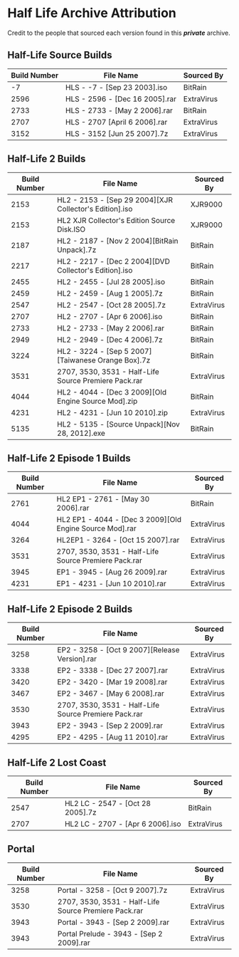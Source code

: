 # Half Life Archive Attribution
Credit to the people that sourced each version found in this ***private*** archive.

## Half-Life Source Builds
| Build Number | File Name | Sourced By |
|--|--|--|
| -7 | HLS - -7 - [Sep 23 2003].iso | BitRain |
| 2596 | HLS - 2596 - [Dec 16 2005].rar | ExtraVirus |
| 2733 | HLS - 2733 - [May 2 2006].rar | BitRain |
| 2707 | HLS - 2707 [April 6 2006].rar | ExtraVirus |
| 3152 | HLS - 3152 [Jun 25 2007].7z | ExtraVirus |

## Half-Life 2 Builds
| Build Number | File Name | Sourced By |
|--|--|--|
| 2153 | HL2 - 2153 - [Sep 29 2004][XJR Collector's Edition].iso | XJR9000 |
| 2153 | HL2 XJR Collector's Edition Source Disk.ISO | XJR9000 |
| 2187 | HL2 - 2187 - [Nov 2 2004][BitRain Unpack].7z | BitRain |
| 2217 | HL2 - 2217 - [Dec  2 2004][DVD Collector's Edition].iso | BitRain |
| 2455 | HL2 - 2455 - [Jul  28 2005].iso | BitRain |
| 2459 | HL2 - 2459 - [Aug 1 2005].7z | BitRain |
| 2547 | HL2 - 2547 - [Oct 28 2005].7z | ExtraVirus |
| 2707 | HL2 - 2707 - [Apr 6 2006].iso | BitRain |
| 2733 | HL2 - 2733 - [May 2 2006].rar | BitRain |
| 2949 | HL2 - 2949 - [Dec  4 2006].7z | BitRain |
| 3224 | HL2 - 3224 - [Sep  5 2007][Taiwanese Orange Box].7z | BitRain |
| 3531 | 2707, 3530, 3531 - Half-Life Source Premiere Pack.rar | ExtraVirus |
| 4044 | HL2 - 4044 - [Dec  3 2009][Old Engine Source Mod].zip | BitRain |
| 4231 | HL2 - 4231 - [Jun 10 2010].zip | ExtraVirus |
| 5135 | HL2 - 5135 - [Source Unpack][Nov 28, 2012].exe | BitRain |

## Half-Life 2 Episode 1 Builds
| Build Number | File Name | Sourced By |
|--|--|--|
| 2761 | HL2 EP1 - 2761 - [May 30 2006].rar | BitRain |
| 4044 | HL2 EP1 - 4044 - [Dec 3 2009][Old Engine Source Mod].rar | ExtraVirus |
| 3264 | HL2EP1 - 3264 - [Oct 15 2007].rar | ExtraVirus |
| 3531 | 2707, 3530, 3531 - Half-Life Source Premiere Pack.rar | ExtraVirus |
| 3945 | EP1 - 3945 - [Aug 26 2009].rar | ExtraVirus |
| 4231 | EP1 - 4231 - [Jun 10 2010].rar | ExtraVirus |

## Half-Life 2 Episode 2 Builds
| Build Number | File Name | Sourced By |
|--|--|--|
| 3258 | EP2 - 3258 - [Oct 9 2007][Release Version].rar | ExtraVirus |
| 3338 | EP2 - 3338 - [Dec 27 2007].rar | ExtraVirus |
| 3420 | EP2 - 3420 - [Mar 19 2008].rar | ExtraVirus |
| 3467 | EP2 - 3467 - [May 6 2008].rar | ExtraVirus |
| 3530 | 2707, 3530, 3531 - Half-Life Source Premiere Pack.rar | ExtraVirus |
| 3943 | EP2 - 3943 - [Sep 2 2009].rar | ExtraVirus |
| 4295 | EP2 - 4295 - [Aug 11 2010].rar | ExtraVirus |

## Half-Life 2 Lost Coast
| Build Number | File Name | Sourced By |
|--|--|--|
| 2547 | HL2 LC - 2547 - [Oct 28 2005].7z | BitRain |
| 2707 | HL2 LC - 2707 - [Apr 6 2006].iso | ExtraVirus |

## Portal
| Build Number | File Name | Sourced By |
|--|--|--|
| 3258 | Portal - 3258 - [Oct 9 2007].7z | ExtraVirus |
| 3530 | 2707, 3530, 3531 - Half-Life Source Premiere Pack.rar | ExtraVirus |
| 3943 | Portal - 3943 - [Sep 2 2009].rar | ExtraVirus |
| 3943 | Portal Prelude - 3943 - [Sep 2 2009].rar | ExtraVirus |
